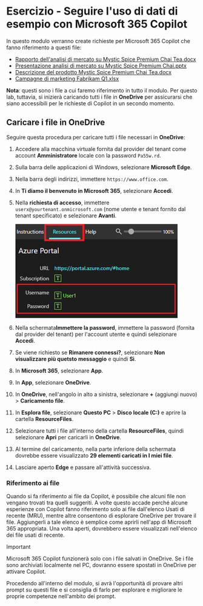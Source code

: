 # Esercizio - Seguire l'uso di dati di esempio con Microsoft 365 Copilot

In questo modulo verranno create richieste per Microsoft 365 Copilot che fanno riferimento a questi file:

- [Rapporto dell'analisi di mercato su Mystic Spice Premium Chai Tea.docx](https://go.microsoft.com/fwlink/?linkid=2268826)
- [Presentazione analisi di mercato su Mystic Spice Premium Chai.pptx](https://go.microsoft.com/fwlink/?linkid=2268768)
- [Descrizione del prodotto Mystic Spice Premium Chai Tea.docx](https://go.microsoft.com/fwlink/?linkid=2268929)
- [Campagne di marketing Fabrikam Q1.xlsx](https://go.microsoft.com/fwlink/?linkid=2269124)

**Nota**: questi sono i file a cui faremo riferimento in tutto il modulo. Per questo lab, tuttavia, si inizierà caricando tutti i file in **OneDrive** per assicurarsi che siano accessibili per le richieste di Copilot in un secondo momento.

## Caricare i file in OneDrive

Seguire questa procedura per caricare tutti i file necessari in **OneDrive**:

1. Accedere alla macchina virtuale fornita dal provider del tenant come account **Amministratore** locale con la password `Pa55w.rd`.
2. Sulla barra delle applicazioni di Windows, selezionare **Microsoft Edge**.
3. Nella barra degli indirizzi, immettere `https://www.office.com`.
4. In **Ti diamo il benvenuto in Microsoft 365**, selezionare **Accedi**.
5. Nella **richiesta di accesso**, immettere `userx@yourtenant.onmicrosoft.com` (nome utente e tenant fornito dal tenant specificato) e selezionare **Avanti**.

    [![Screenshot del riquadro delle risorse](../media/lab_resources_password.png)](../media/lab_resources_password.png#lightbox)

6. Nella schermata**Immettere la password**, immettere la password (fornita dal provider del tenant) per l'account utente e quindi selezionare **Accedi**.
7. Se viene richiesto se **Rimanere connessi?**, selezionare **Non visualizzare più quetsto messaggio** e quindi **Sì**.
8. In **Microsoft 365**, selezionare **App**.
9. In **App**, selezionare **OneDrive**.
10. In **OneDrive**, nell'angolo in alto a sinistra, selezionare **+** (aggiungi nuovo) > **Caricamento file**.
11. In **Esplora file**, selezionare **Questo PC** > **Disco locale (C:)** e aprire la cartella **ResourceFiles**.
12. Selezionare tutti i file all'interno della cartella **ResourceFiles**, quindi selezionare **Apri** per caricarli in **OneDrive**.
13. Al termine del caricamento, nella parte inferiore della schermata dovrebbe essere visualizzato **29 elementi caricati in I miei file**.
14. Lasciare aperto **Edge** e passare all'attività successiva.

### Riferimento ai file

Quando si fa riferimento ai file da Copilot, è possibile che alcuni file non vengano trovati tra quelli suggeriti. A volte questo accade perché alcune esperienze con Copilot fanno riferimento solo ai file dall'elenco Usati di recente (MRU), mentre altre consentono di esplorare OneDrive per trovare il file. Aggiungerli a tale elenco è semplice come aprirli nell'app di Microsoft 365 appropriata.  Una volta aperti, dovrebbero essere visualizzati nell'elenco dei file usati di recente.

> [!IMPORTANT]
> Microsoft 365 Copilot funzionerà solo con i file salvati in OneDrive. Se i file sono archiviati localmente nel PC, dovranno essere spostati in OneDrive per attivare Copilot.

Procedendo all'interno del modulo, si avrà l'opportunità di provare altri prompt su questi file e si consiglia di farlo per esplorare e migliorare le proprie competenze nell'ambito dei prompt.
